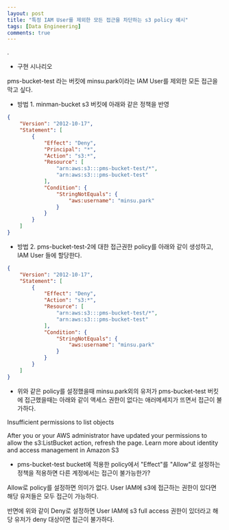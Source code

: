 ```yaml
---
layout: post
title: "특정 IAM User를 제외한 모든 접근을 차단하는 s3 policy 예시"
tags: [Data Engineering]
comments: true
---
```


.

- 구현 시나리오

pms-bucket-test 라는 버킷에 minsu.park이라는 IAM User를 제외한 모든 접근을 막고 싶다.

- 방법 1. minman-bucket s3 버킷에 아래와 같은 정책을 반영

```json
{
    "Version": "2012-10-17",
    "Statement": [
        {
            "Effect": "Deny",
            "Principal": "*",
            "Action": "s3:*",
            "Resource": [
                "arn:aws:s3:::pms-bucket-test/*",
                "arn:aws:s3:::pms-bucket-test"
            ],
            "Condition": {
                "StringNotEquals": {
                    "aws:username": "minsu.park"
                }
            }
        }
    ]
}
```

- 방법 2. pms-bucket-test-2에 대한 접근권한 policy를 아래와 같이 생성하고, IAM User 들에 할당한다.

```json
{
    "Version": "2012-10-17",
    "Statement": [
        {
            "Effect": "Deny",
            "Action": "s3:*",
            "Resource": [
                "arn:aws:s3:::pms-bucket-test/*",
                "arn:aws:s3:::pms-bucket-test"
            ],
            "Condition": {
                "StringNotEquals": {
                    "aws:username": "minsu.park"
                }
            }
        }
    ]
}
```

- 위와 같은 policy를 설정했을때 minsu.park외의 유저가 pms-bucket-test 버킷에 접근했을때는 아래와 같이 액세스 권한이 없다는 애러메세지가 뜨면서 접근이 불가하다.

Insufficient permissions to list objects

After you or your AWS administrator have updated your permissions to allow the s3:ListBucket action, refresh the page. Learn more about identity and access management in Amazon S3


- pms-bucket-test bucket에 적용한 policy에서 "Effect"를 "Allow"로 설정하는 정책을 적용하면 다른 계정에서는 접근이 불가능한가?

Allow로 policy를 설정하면 의미가 없다. User IAM에 s3에 접근하는 권한이 있다면 해당 유저들은 모두 접근이 가능하다.

반면에 위와 같이 Deny로 설정하면 User IAM에 s3 full access 권한이 있더라고 해당 유저가 deny 대상이면 접근이 불가하다.